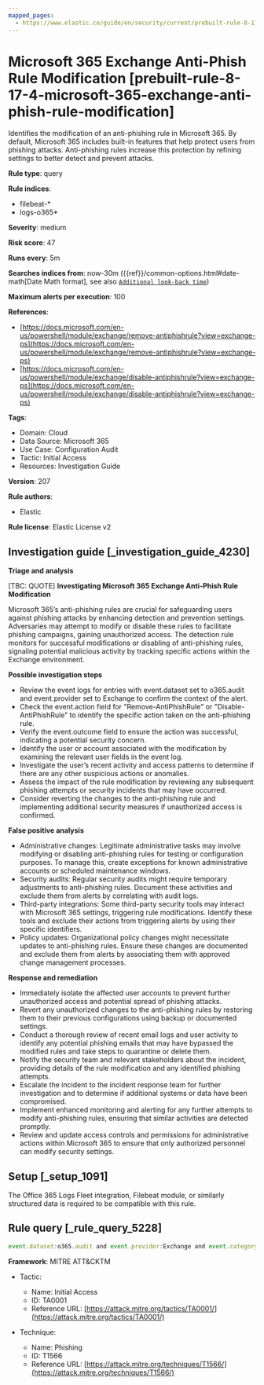 ```yaml
---
mapped_pages:
  - https://www.elastic.co/guide/en/security/current/prebuilt-rule-8-17-4-microsoft-365-exchange-anti-phish-rule-modification.html
---
```


# Microsoft 365 Exchange Anti-Phish Rule Modification [prebuilt-rule-8-17-4-microsoft-365-exchange-anti-phish-rule-modification]

Identifies the modification of an anti-phishing rule in Microsoft 365. By default, Microsoft 365 includes built-in features that help protect users from phishing attacks. Anti-phishing rules increase this protection by refining settings to better detect and prevent attacks.

**Rule type**: query

**Rule indices**:

* filebeat-*
* logs-o365*

**Severity**: medium

**Risk score**: 47

**Runs every**: 5m

**Searches indices from**: now-30m ({{ref}}/common-options.html#date-math[Date Math format], see also [`Additional look-back time`](docs-content://solutions/security/detect-and-alert/create-detection-rule.md#rule-schedule))

**Maximum alerts per execution**: 100

**References**:

* [https://docs.microsoft.com/en-us/powershell/module/exchange/remove-antiphishrule?view=exchange-ps](https://docs.microsoft.com/en-us/powershell/module/exchange/remove-antiphishrule?view=exchange-ps)
* [https://docs.microsoft.com/en-us/powershell/module/exchange/disable-antiphishrule?view=exchange-ps](https://docs.microsoft.com/en-us/powershell/module/exchange/disable-antiphishrule?view=exchange-ps)

**Tags**:

* Domain: Cloud
* Data Source: Microsoft 365
* Use Case: Configuration Audit
* Tactic: Initial Access
* Resources: Investigation Guide

**Version**: 207

**Rule authors**:

* Elastic

**Rule license**: Elastic License v2

## Investigation guide [_investigation_guide_4230]

**Triage and analysis**

[TBC: QUOTE]
**Investigating Microsoft 365 Exchange Anti-Phish Rule Modification**

Microsoft 365’s anti-phishing rules are crucial for safeguarding users against phishing attacks by enhancing detection and prevention settings. Adversaries may attempt to modify or disable these rules to facilitate phishing campaigns, gaining unauthorized access. The detection rule monitors for successful modifications or disabling of anti-phishing rules, signaling potential malicious activity by tracking specific actions within the Exchange environment.

**Possible investigation steps**

* Review the event logs for entries with event.dataset set to o365.audit and event.provider set to Exchange to confirm the context of the alert.
* Check the event.action field for "Remove-AntiPhishRule" or "Disable-AntiPhishRule" to identify the specific action taken on the anti-phishing rule.
* Verify the event.outcome field to ensure the action was successful, indicating a potential security concern.
* Identify the user or account associated with the modification by examining the relevant user fields in the event log.
* Investigate the user’s recent activity and access patterns to determine if there are any other suspicious actions or anomalies.
* Assess the impact of the rule modification by reviewing any subsequent phishing attempts or security incidents that may have occurred.
* Consider reverting the changes to the anti-phishing rule and implementing additional security measures if unauthorized access is confirmed.

**False positive analysis**

* Administrative changes: Legitimate administrative tasks may involve modifying or disabling anti-phishing rules for testing or configuration purposes. To manage this, create exceptions for known administrative accounts or scheduled maintenance windows.
* Security audits: Regular security audits might require temporary adjustments to anti-phishing rules. Document these activities and exclude them from alerts by correlating with audit logs.
* Third-party integrations: Some third-party security tools may interact with Microsoft 365 settings, triggering rule modifications. Identify these tools and exclude their actions from triggering alerts by using their specific identifiers.
* Policy updates: Organizational policy changes might necessitate updates to anti-phishing rules. Ensure these changes are documented and exclude them from alerts by associating them with approved change management processes.

**Response and remediation**

* Immediately isolate the affected user accounts to prevent further unauthorized access and potential spread of phishing attacks.
* Revert any unauthorized changes to the anti-phishing rules by restoring them to their previous configurations using backup or documented settings.
* Conduct a thorough review of recent email logs and user activity to identify any potential phishing emails that may have bypassed the modified rules and take steps to quarantine or delete them.
* Notify the security team and relevant stakeholders about the incident, providing details of the rule modification and any identified phishing attempts.
* Escalate the incident to the incident response team for further investigation and to determine if additional systems or data have been compromised.
* Implement enhanced monitoring and alerting for any further attempts to modify anti-phishing rules, ensuring that similar activities are detected promptly.
* Review and update access controls and permissions for administrative actions within Microsoft 365 to ensure that only authorized personnel can modify security settings.


## Setup [_setup_1091]

The Office 365 Logs Fleet integration, Filebeat module, or similarly structured data is required to be compatible with this rule.


## Rule query [_rule_query_5228]

```js
event.dataset:o365.audit and event.provider:Exchange and event.category:web and event.action:("Remove-AntiPhishRule" or "Disable-AntiPhishRule") and event.outcome:success
```

**Framework**: MITRE ATT&CKTM

* Tactic:

    * Name: Initial Access
    * ID: TA0001
    * Reference URL: [https://attack.mitre.org/tactics/TA0001/](https://attack.mitre.org/tactics/TA0001/)

* Technique:

    * Name: Phishing
    * ID: T1566
    * Reference URL: [https://attack.mitre.org/techniques/T1566/](https://attack.mitre.org/techniques/T1566/)



